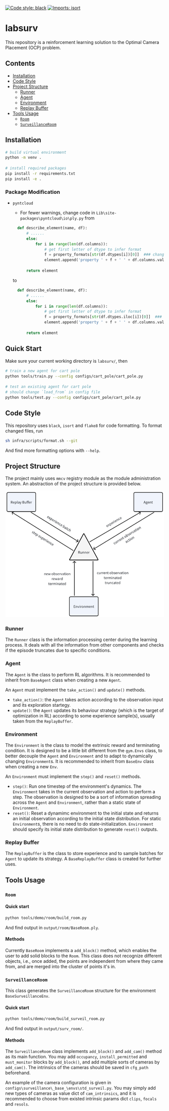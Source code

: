 [![Code style: black](https://img.shields.io/badge/code%20style-black-000000.svg)](https://github.com/psf/black)
[![Imports: isort](https://img.shields.io/badge/%20imports-isort-%231674b1?style=flat&labelColor=ef8336)](https://pycqa.github.io/isort/)

# labsurv

This repository is a reinforcement learning solution to the Optimal Camera Placement (OCP) problem.

## Contents

- [Installation](#installation)
- [Code Style](#code-style)
- [Project Structure](#project-structure)
  - [Runner](#runner)
  - [Agent](#agent)
  - [Environment](#environment)
  - [Replay Buffer](#replay-buffer)
- [Tools Usage](#tools-usage)
  - [`Room`](#room)
  - [`SurveillanceRoom`](#surveillanceroom)

## Installation

```bash
# build virtual environment
python -m venv .

# install required packages
pip install -r requirements.txt
pip install -e .
```

### Package Modification

- `pyntcloud`

  - For fewer warnings, change code in `Lib\site-packages\pyntcloud\io\ply.py` from

  ```python
    def describe_element(name, df):
        # ......
        else:
            for i in range(len(df.columns)):
                # get first letter of dtype to infer format
                f = property_formats[str(df.dtypes[i])[0]]  ### change this line !!!
                element.append('property ' + f + ' ' + df.columns.values[i])

        return element
  ```

  to
  ```python
    def describe_element(name, df):
        # ......
        else:
            for i in range(len(df.columns)):
                # get first letter of dtype to infer format
                f = property_formats[str(df.dtypes.iloc[i])[0]]  ### add `.iloc` !!!
                element.append('property ' + f + ' ' + df.columns.values[i])

        return element
  ```

## Quick Start

Make sure your current working directory is `labsurv/`, then

```bash
# train a new agent for cart pole
python tools/train.py --config configs/cart_pole/cart_pole.py

# test an existing agent for cart pole
# should change `load_from` in config file
python tools/test.py --config configs/cart_pole/cart_pole.py
```

## Code Style

This repository uses `black`, `isort` and `flake8` for code formatting. To format changed files, run

```bash
sh infra/scripts/format.sh --git
```

And find more formatting options with `--help`.

## Project Structure

The project mainly uses `mmcv` registry module as the module administration system. An abstraction of the project structure is provided below.

![](https://github.com/Eicmlye/labsurv/blob/master/.readme/001_ProjectStructure.png)

### Runner

The `Runner` class is the information processing center during the learning process. It deals with all the information from other components and checks if the episode truncates due to specific conditions.

### Agent

The `Agent` is the class to perform RL algorithms. It is recommended to inherit from `BaseAgent` class when creating a new `Agent`.

An `Agent` must implement the `take_action()` and `update()` methods.

- `take_action()`: the `Agent` takes action according to the observation input and its exploration startegy.
- `update()`: the `Agent` updates its behaviour strategy (which is the target of optimization in RL) according to some experience sample(s), usually taken from the `ReplayBuffer`.

### Environment

The `Environment` is the class to model the extrinsic reward and terminating condition. It is designed to be a little bit different from the `gym.Envs` class, to better decouple the `Agent` and `Environment` and to adapt to dynamically changing `Environment`s. It is recommended to inherit from `BaseEnv` class when creating a new `Env`.

An `Environment` must implement the `step()` and `reset()` methods.

- `step()`: Run one timestep of the environment's dynamics. The `Environment` takes in the current observation and action to perform a step. The observation is designed to be a sort of information spreading across the `Agent` and `Environment`, rather than a static state of `Environment`.
- `reset()`: Reset a dynamimc environment to the initial state and returns an initial observation according to the initial state distribution. For static `Environment`s, there is no need to do state-initialization. `Environment` should specify its initial state distribution to generate `reset()` outputs.

### Replay Buffer

The `ReplayBuffer` is the class to store experience and to sample batches for `Agent` to update its strategy. A `BaseReplayBuffer` class is created for further uses.

## Tools Usage

### `Room`

#### Quick start

```bash
python tools/demo/room/build_room.py
```

And find output in `output/room/BaseRoom.ply`.

#### Methods

Currently `BaseRoom` implements a `add_block()` method, which enables the user to add solid blocks to the `Room`. This class does not recognize different objects, i.e., once added, the points are independent from where they came from, and are merged into the cluster of points it's in.

### `SurveillanceRoom`

This class generates the `SurveillanceRoom` structure for the environment `BaseSurveillanceEnv`.

#### Quick start

```bash
python tools/demo/room/build_surveil_room.py
```

And find output in `output/surv_room/`.

#### Methods

The `SurveillanceRoom` class implements `add_block()` and `add_cam()` method as its main function. You may add `occupancy`, `install_permitted` and `must_monitor` blocks by `add_block()`, and add multiple sorts of cameras by `add_cam()`. The intrinsics of the cameras should be saved in `cfg_path` beforehand.

An example of the camera configuration is given in `configs\surveillance\_base_\envs\std_surveil.py`. You may simply add new types of cameras as value dict of `cam_intrinsics`, and it is recommended to choose from existed intrinsic params dict `clips`, `focals` and `resols`.
